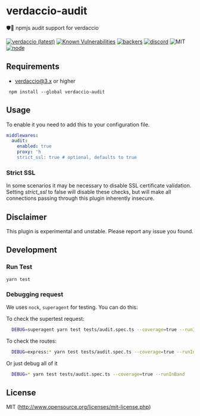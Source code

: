 # verdaccio-audit
🛡🔬 npmjs audit support for verdaccio

[![verdaccio (latest)](https://img.shields.io/npm/v/verdaccio-audit/latest.svg)](https://www.npmjs.com/package/verdaccio-audit)
[![Known Vulnerabilities](https://snyk.io/test/github/verdaccio/verdaccio-audit/badge.svg?targetFile=package.json)](https://snyk.io/test/github/verdaccio/verdaccio-audit?targetFile=package.json)
[![backers](https://opencollective.com/verdaccio/tiers/backer/badge.svg?label=Backer&color=brightgreen)](https://opencollective.com/verdaccio)
[![discord](https://img.shields.io/discord/388674437219745793.svg)](http://chat.verdaccio.org/)
![MIT](https://img.shields.io/github/license/mashape/apistatus.svg)
[![node](https://img.shields.io/node/v/verdaccio-audit/latest.svg)](https://www.npmjs.com/package/verdaccio-audit)

## Requirements

* verdaccio@3.x or higher

```
 npm install --global verdaccio-audit
```

## Usage
To enable it you need to add this to your configuration file.
```yaml
middlewares:
  audit:
    enabled: true
    proxy: 'h
    strict_ssl: true # optional, defaults to true
```

### Strict SSL

In some scenarios it may be necessary to disable SSL certificate validation. Setting *strict_ssl* to false will disable these checks, but will make all connections passing through this plugin inherently insecure.

## Disclaimer

This plugin is experimental and unstable. Please report any issue you found.

## Development

### Run Test

```
yarn test 
```

### Debugging request

We uses `nock`, `superagent` for testing. You can do this:

To check the supertest request:

```bash
  DEBUG=superagent yarn test tests/audit.spec.ts --coverage=true --runInBand
```

To check the routes:

```bash
  DEBUG=express:* yarn test tests/audit.spec.ts --coverage=true --runInBand
```

Or just debug all of it


```bash
  DEBUG=* yarn test tests/audit.spec.ts --coverage=true --runInBand
```

## License

MIT (http://www.opensource.org/licenses/mit-license.php)
